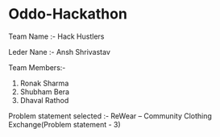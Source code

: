 # Oddo-Hackathon
Team Name :- Hack Hustlers

Leder Nane :- Ansh Shrivastav

Team Members:-
1. Ronak Sharma
2. Shubham Bera
3. Dhaval Rathod


Problem statement selected :- ReWear – Community Clothing Exchange(Problem statement - 3)
